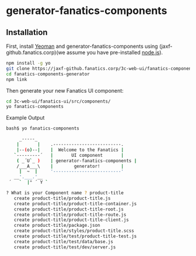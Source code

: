 # generator-fanatics-components 

## Installation

First, install [Yeoman](http://yeoman.io) and generator-fanatics-components using (jaxf-github.fanatics.corp)(we assume you have pre-installed [node.js](https://nodejs.org/)).

```bash
npm install -g yo
git clone https://jaxf-github.fanatics.corp/3c-web-ui/fanatics-components-generator.git
cd fanatics-components-generator
npm link
```

Then generate your new Fanatics UI component:

```bash
cd 3c-web-ui/fanatics-ui/src/components/
yo fanatics-components
```

Example Output

```bash
bash$ yo fanatics-components

     _-----_
    |       |    .--------------------------.
    |--(o)--|    |  Welcome to the Fanatics |
   `---------´   |       UI component       |
    ( _´U`_ )    | generator-fanatics-components |
    /___A___\    |        generator!        |
     |  ~  |     '--------------------------'
   __'.___.'__
 ´   `  |° ´ Y `

? What is your Component name ? product-title
   create product-title/product-title.js
   create product-title/product-title-container.js
   create product-title/product-title-root.js
   create product-title/product-title-route.js
   create product-title/product-title-client.js
   create product-title/package.json
   create product-title/styles/product-title.scss
   create product-title/test/product-title-test.js
   create product-title/test/data/base.js
   create product-title/test/dev/server.js
```

